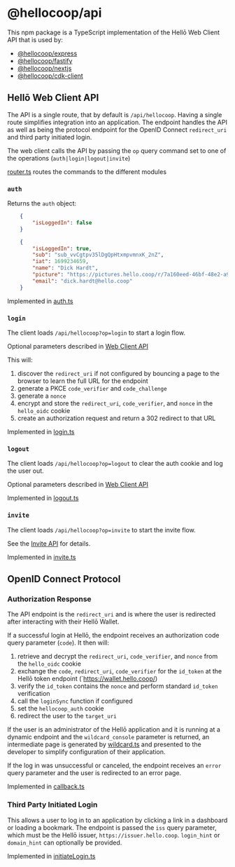 # @hellocoop/api

This npm package is a TypeScript implementation of the Hellō Web Client API that is used by:
- [@hellocoop/express](https://www.npmjs.com/package/@hellocoop/express)
- [@hellocoop/fastify](https://www.npmjs.com/package/@hellocoop/fastify)
- [@hellocoop/nextjs](https://www.npmjs.com/package/@hellocoop/nextjs)
- [@hellocoop/cdk-client](https://www.npmjs.com/package/@hellocoop/cdk-client)


## Hellō Web Client API

The API is a single route, that by default is `/api/hellocoop`. Having a single route simplifies integration into an application. The endpoint handles the API as well as being the protocol endpoint for the OpenID Connect `redirect_uri` and third party initiated login. 

The web client calls the API by passing the `op` query command set to one of the operations (`auth|login|logout|invite`)

[router.ts](src/handlers/router.ts) routes the commands to the different modules

### `auth` 

Returns the `auth` object:

```json
    {
        "isLoggedIn": false
    }

    {
        "isLoggedIn": true,
        "sub": "sub_vvCgtpv35lDgQpHtxmpvmnxK_2nZ",
        "iat": 1699234659,
        "name": "Dick Hardt",
        "picture": "https://pictures.hello.coop/r/7a160eed-46bf-48e2-a909-161745535895.png",
        "email": "dick.hardt@hello.coop"
    }
```


Implemented in [auth.ts](src/handlers/auth.ts)

### `login`

The client loads `/api/hellocoop?op=login` to start a login flow. 

Optional parameters described in [Web Client API](https://www.hello.dev/docs/apis/web-client/#login)

This will: 

1. discover the `redirect_uri` if not configured by bouncing a page to the browser to learn the full URL for the endpoint
2. generate a PKCE `code_verifier` and `code_challenge`
3. generate a `nonce`
4. encrypt and store the `redirect_uri`, `code_verifier`, and `nonce` in the `hello_oidc` cookie
4. create an authorization request and return a 302 redirect to that URL

Implemented in [login.ts](src/handlers/login.ts)


### `logout` 

The client loads `/api/hellocoop?op=logout` to clear the auth cookie and log the user out.

Optional parameters described in [Web Client API](https://www.hello.dev/docs/apis/web-client/#logout)

Implemented in [logout.ts](src/handlers/logout.ts)


### `invite`

The client loads `/api/hellocoop?op=invite` to start the invite flow.

See the [Invite API](https://www.hello.dev/docs/apis/invite/) for details.

Implemented in [invite.ts](src/handlers/invite.ts)


## OpenID Connect Protocol 


### Authorization Response

The API endpoint is the `redirect_uri` and is where the user is redirected after interacting with their Hellō Wallet. 

If a successful login at Hellō, the endpoint receives an authorization code query parameter (`code`). It then will:

1. retrieve and decrypt the `redirect_uri`, `code_verifier`, and `nonce` from the `hello_oidc` cookie
2. exchange the `code`, `redirect_uri`, `code_verifier` for the `id_token` at the Hellō token endpoint (`https://wallet.hello.coop/)
3. verify the `id_token` contains the `nonce` and perform standard `id_token` verification
4. call the `loginSync` function if configured
5. set the `hellocoop_auth` cookie
6. redirect the user to the `target_uri`

If the user is an administrator of the Hellō application and it is running at a dynamic endpoint and the `wildcard_console` parameter is returned, 
an intermediate page is generated by [wildcard.ts](src/handlers/wildcard.ts) and presented to the developer to simplify configuration of their application.


If the log in was unsuccessful or canceled, the endpoint receives an `error` query parameter and the user is redirected to an error page.

Implemented in [callback.ts](src/handlers/callback.ts)


### Third Party Initiated Login

This allows a user to log in to an application by clicking a link in a dashboard or loading a bookmark. The endpoint is passed the `iss` query parameter, which must be the Hellō issuer, `https://issuer.hello.coop`. `login_hint` or `domain_hint` can optionally be provided.

Implemented in [initiateLogin.ts](src/handlers/initiateLogin.ts)
